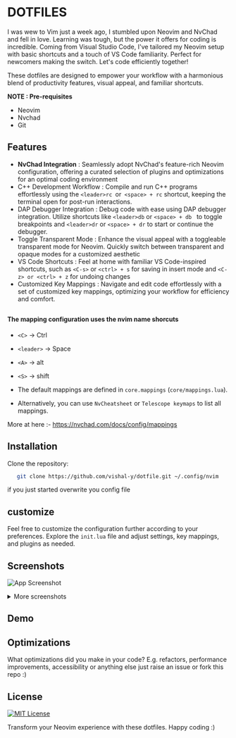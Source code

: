 
# DOTFILES

I was wew to Vim just a week ago, I stumbled upon Neovim and NvChad and fell in love. Learning was tough, but the power it offers for coding is incredible. Coming from Visual Studio Code, I've tailored my Neovim setup with basic shortcuts and a touch of VS Code familiarity. Perfect for newcomers making the switch. Let's code efficiently together!

These dotfiles are designed to empower your workflow with a harmonious blend of productivity features, visual appeal, and familiar shortcuts.


**NOTE : Pre-requisites**
- Neovim
- Nvchad
- Git


## Features

- **NvChad Integration** : Seamlessly adopt NvChad's feature-rich Neovim configuration, offering a curated selection of plugins and optimizations for an optimal coding environment
- C++ Development Workflow : Compile and run C++ programs effortlessly using the `<leader>rc `or` <space> + rc` shortcut, keeping the terminal open for post-run interactions.
- DAP Debugger Integration : Debug code with ease using DAP debugger integration. Utilize shortcuts like `<leader>db` or `<space> + db ` to toggle breakpoints and `<leader>dr` or `<space> + dr` to start or continue the debugger.
- Toggle Transparent Mode : Enhance the visual appeal with a toggleable transparent mode for Neovim. Quickly switch between transparent and opaque modes for a customized aesthetic
- VS Code Shortcuts : Feel at home with familiar VS Code-inspired shortcuts, such as `<C-s>` or `<ctrl> + s` for saving in insert mode and `<C-z> or <ctrl> + z` for undoing changes
- Customized Key Mappings : Navigate and edit code effortlessly with a set of customized key mappings, optimizing your workflow for efficiency and comfort.



##

#### The mapping configuration uses the nvim name shorcuts 

- `<C>` -> Ctrl
- `<leader>` -> Space
- `<A>` -> alt
- `<S>` -> shift

- The default mappings are defined in `core.mappings` (`core/mappings.lua`).
- Alternatively, you can use `NvCheatsheet` or `Telescope keymaps` to list all mappings.

More at here :- https://nvchad.com/docs/config/mappings




## Installation

Clone the repository:

```sh
   git clone https://github.com/vishal-y/dotfile.git ~/.config/nvim
```

if you just started overwrite you config file 

## customize
Feel free to customize the configuration further according to your preferences. Explore the `init.lua` file and adjust settings, key mappings, and plugins as needed.

## Screenshots

![App Screenshot](https://via.placeholder.com/468x300?text=App+Screenshot+Here)


<details>
  <summary>More screenshots</summary>
  
`only`
  
</details>



## Demo




## Optimizations

What optimizations did you make in your code? E.g. refactors, performance improvements, accessibility or anything else just raise an issue or fork this repo :)

##

## License

[![MIT License](https://img.shields.io/badge/License-MIT-green.svg)](https://choosealicense.com/licenses/mit/)

Transform your Neovim experience with these dotfiles. Happy coding :) 



